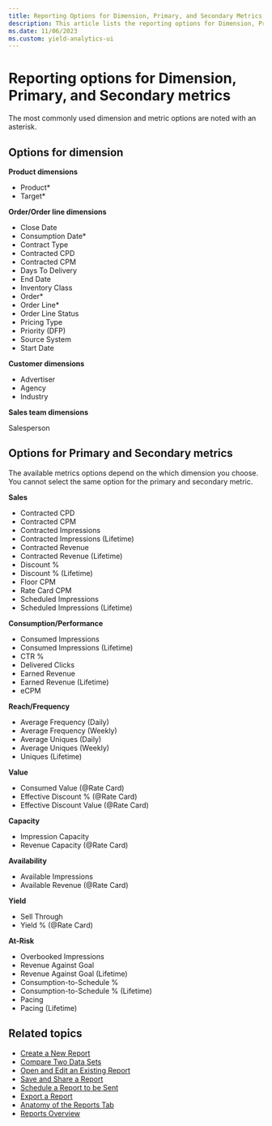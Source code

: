 ```yaml
---
title: Reporting Options for Dimension, Primary, and Secondary Metrics
description: This article lists the reporting options for Dimension, Primary, and Secondary metrics.
ms.date: 11/06/2023
ms.custom: yield-analytics-ui
---
```


# Reporting options for Dimension, Primary, and Secondary metrics

The most commonly used dimension and metric options are noted with an asterisk.

## Options for dimension

**Product dimensions**

- Product\*
- Target\*

**Order/Order line dimensions**

- Close Date
- Consumption Date\*
- Contract Type
- Contracted CPD
- Contracted CPM
- Days To Delivery
- End Date
- Inventory Class
- Order\*
- Order Line\*
- Order Line Status
- Pricing Type
- Priority (DFP)
- Source System
- Start Date

**Customer dimensions**

- Advertiser
- Agency
- Industry

**Sales team dimensions**

Salesperson

## Options for Primary and Secondary metrics

The available metrics options depend on the which dimension you choose. You cannot select the same option for the primary and secondary metric.

**Sales**

- Contracted CPD
- Contracted CPM
- Contracted Impressions
- Contracted Impressions (Lifetime)
- Contracted Revenue
- Contracted Revenue (Lifetime)
- Discount %
- Discount % (Lifetime)
- Floor CPM
- Rate Card CPM
- Scheduled Impressions
- Scheduled Impressions (Lifetime)

**Consumption/Performance**

- Consumed Impressions
- Consumed Impressions (Lifetime)
- CTR %
- Delivered Clicks
- Earned Revenue
- Earned Revenue (Lifetime)
- eCPM

**Reach/Frequency**

- Average Frequency (Daily)
- Average Frequency (Weekly)
- Average Uniques (Daily)
- Average Uniques (Weekly)
- Uniques (Lifetime)

**Value**

- Consumed Value (@Rate Card)
- Effective Discount % (@Rate Card)
- Effective Discount Value (@Rate Card)

**Capacity**

- Impression Capacity
- Revenue Capacity (@Rate Card)

**Availability**

- Available Impressions
- Available Revenue (@Rate Card)

**Yield**

- Sell Through
- Yield % (@Rate Card)

**At-Risk**

- Overbooked Impressions
- Revenue Against Goal
- Revenue Against Goal (Lifetime)
- Consumption-to-Schedule %
- Consumption-to-Schedule % (Lifetime)
- Pacing
- Pacing (Lifetime)

## Related topics

- [Create a New Report](./create-a-new-report.md)
- [Compare Two Data Sets](./compare-two-data-sets.md)
- [Open and Edit an Existing Report](./open-and-edit-an-existing-report.md)
- [Save and Share a Report](./save-and-share-a-report.md)
- [Schedule a Report to be Sent](./schedule-a-report-to-be-sent.md)
- [Export a Report](./export-a-report.md)
- [Anatomy of the Reports Tab](./anatomy-of-the-reports-tab.md)
- [Reports Overview](./reports-overview.md)
